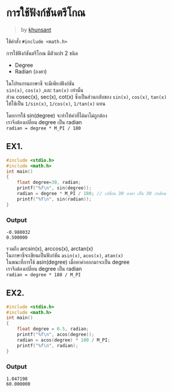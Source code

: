 # การใช้ฟังก์ชันตรีโกณ #
> by [khunsant](https://github.com/khunsant)

ใช้คำสั่ง `#include <math.h>`

การใช้ฟังก์ชันตรีโกณ มีตัวแปร 2 ชนิด
*   Degree
*   Radian (องศา)

ในโปรแกรมภาษาซี จะมีเพียงฟังก์ชัน<br/>
`sin(x)`, `cos(x)` ,และ `tan(x)` เท่านั้น<br/>
ส่วน cosec(x), sec(x), cot(x) ซึ่งเป็นส่วนกลับของ `sin(x)`, `cos(x)`, `tan(x)`<br/>
ให้ใช้เป็น `1/sin(x)`, `1/cos(x)`, `1/tan(x)` แทน<br/>

โดยการใช้ sin(degree) จะทำให้ค่าที่ได้มาไม่ถูกต้อง<br/>
เราจึงต้องเปลี่ยน degree เป็น radian<br/>
`radian = degree * M_PI / 180`

## EX1. ##
```c
#include <stdio.h>
#include <math.h>
int main()
{
	float degree=30, radian;
	printf("%f\n", sin(degree));
	radian = degree * M_PI / 180; // เปลี่ยน 30 องศา เป็น 30 เรเดียน
	printf("%f\n", sin(radian));
}
```
### Output ###
```
-0.988032
0.500000
```

รวมถึง arcsin(x), arccos(x), arctan(x)<br/>
ในภาษาซีจะเขียนเป็นฟังก์ชัน `asin(x)`, `acos(x)`, `atan(x)`<br/>
ในขณะที่การใช้ asin(degree) เมื่อหาค่าออกมาจะเป็น degree<br/>
เราจึงต้องเปลี่ยน degree เป็น radian<br/>
`radian = degree * 180 / M_PI`

## EX2. ##
```c
#include <stdio.h>
#include <math.h>
int main()
{
	float degree = 0.5, radian;
	printf("%f\n", acos(degree));
	radian = acos(degree) * 180 / M_PI;
	printf("%f\n", radian);
}
```
### Output ###
```
1.047198
60.000000
```
